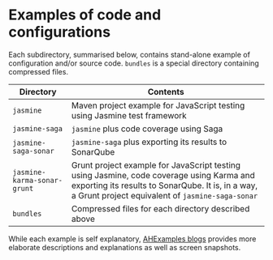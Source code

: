 # Examples of code and configurations

Each subdirectory, summarised below, contains stand-alone example of configuration and/or source code. `bundles` is a special directory containing compressed files.

Directory | Contents
----------|-----------
`jasmine` | Maven project example for JavaScript testing using Jasmine test framework
`jasmine-saga` | `jasmine` plus code coverage using Saga
`jasmine-saga-sonar` | `jasmine-saga` plus exporting its results to SonarQube
`jasmine-karma-sonar-grunt` | Grunt project example for JavaScript testing using Jasmine, code coverage using Karma and exporting its results to SonarQube. It is, in a way, a Grunt project equivalent of `jasmine-saga-sonar`
`bundles` | Compressed files for each directory described above


While each example is self explanatory, [AHExamples blogs](http://ahexamples.blogspot.com.au) provides more elaborate descriptions and explanations as well as screen snapshots.
